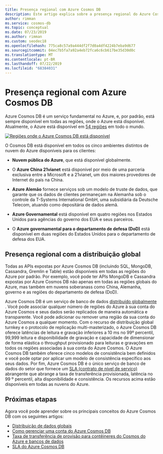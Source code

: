 ```yaml
---
title: Presença regional com Azure Cosmos DB
description: Este artigo explica sobre a presença regional do Azure Cosmos DB e diferentes ambientes de nuvem.
author: rimman
ms.service: cosmos-db
ms.topic: conceptual
ms.date: 07/23/2019
ms.author: rimman
ms.custom: seodec18
ms.openlocfilehash: 775ca8c57a9a444df2f7d0a4df4224b7eba9d677
ms.sourcegitcommit: 04ec7b5fa7a92a4eb72fca6c6cb617be35d30d0c
ms.translationtype: MT
ms.contentlocale: pt-BR
ms.lasthandoff: 07/22/2019
ms.locfileid: "68384031"
---
```

# <a name="regional-presence-with-azure-cosmos-db"></a>Presença regional com Azure Cosmos DB

Azure Cosmos DB é um serviço fundamental no Azure, e, por padrão, está sempre disponível em todas as regiões, onde o Azure está disponível. Atualmente, o Azure está disponível em [54 regiões](https://azure.microsoft.com/global-infrastructure/regions/) em todo o mundo. 

[![Regiões onde o Azure Cosmos DB está disponível](./media/regional-presence/regional-presence.png)](./media/regional-presence/regional-presence.png#lightbox)

O Cosmos DB está disponível em todos os cinco ambientes distintos de nuvem do Azure disponíveis para os clientes:

* **Nuvem pública do Azure**, que está disponível globalmente.

* O **Azure China 21vianet** está disponível por meio de uma parceria exclusiva entre a Microsoft e a 21vianet, um dos maiores provedores de Internet do país na China.

* **Azure Alemão** fornece serviços sob um modelo de truste de dados, que garante que os dados de clientes permaneçam na Alemanha sob o controle da T-Systems International GmbH, uma subsidiária da Deutsche Telecom, atuando como depositária de dados alemã.

* **Azure Governamental** está disponível em quatro regiões nos Estados Unidos para agências do governo dos EUA e seus parceiros. 

* O **Azure governamental para o departamento de defesa (DoD)** está disponível em duas regiões do Estados Unidos para o departamento de defesa dos EUA.

## <a name="regional-presence-with-global-distribution"></a>Presença regional com a distribuição global

Todas as APIs expostas por Azure Cosmos DB (incluindo SQL, MongoDB, Cassandra, Gremlin e Table) estão disponíveis em todas as regiões do Azure por padrão. Por exemplo, você pode ter APIs MongoDB e Cassandra expostas por Azure Cosmos DB não apenas em todas as regiões globais do Azure, mas também em nuvens soberanass como China, Alemanha, governo e as regiões do departamento de defesa (DoD).

Azure Cosmos DB é um serviço de banco de dados [distribuído globalmente](distribute-data-globally.md) . Você pode associar qualquer número de regiões do Azure à sua conta do Azure Cosmos e seus dados serão replicados de maneira automática e transparente. Você pode adicionar ou remover uma região da sua conta do Azure Cosmos a qualquer momento. Com o recurso de distribuição global turnkey e o protocolo de replicação multi-masterizado, o Azure Cosmos DB oferece latências de leitura e gravação inferiores a 10 ms no 99º percentil, 99,999 leitura e disponibilidade de gravação e capacidade de dimensionar de forma elástica o throughput provisionado para leituras e gravações em todos os regiões associadas à sua conta do Azure Cosmos. O Azure Cosmos DB também oferece cinco modelos de consistência bem definidos e você pode optar por aplicar um modelo de consistência específico aos seus dados. Por fim, Azure Cosmos DB é o único serviço de banco de dados do setor que fornece um [SLA (contrato de nível de serviço)](https://azure.microsoft.com/support/legal/sla/cosmos-db/v1_2/) abrangente que abrange a taxa de transferência provisionada, latência no 99 º percentil, alta disponibilidade e consistência. Os recursos acima estão disponíveis em todas as nuvens do Azure.

## <a name="next-steps"></a>Próximas etapas

Agora você pode aprender sobre os principais conceitos do Azure Cosmos DB com os seguintes artigos:

* [Distribuição de dados globais](distribute-data-globally.md)
* [Como gerenciar uma conta do Azure Cosmos DB](manage-account.md)
* [Taxa de transferência de provisão para contêineres do Cosmos do Azure e bancos de dados](set-throughput.md)
* [SLA do Azure Cosmos DB](https://azure.microsoft.com/support/legal/sla/cosmos-db/v1_2/)

